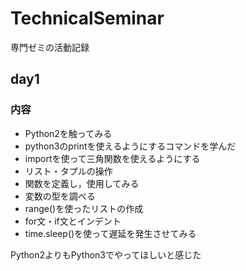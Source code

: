 # TechnicalSeminar
専門ゼミの活動記録

## day1
### 内容
- Python2を触ってみる
- python3のprintを使えるようにするコマンドを学んだ
- importを使って三角関数を使えるようにする
- リスト・タプルの操作
- 関数を定義し，使用してみる
- 変数の型を調べる
- range()を使ったリストの作成
- for文・if文とインデント
- time.sleep()を使って遅延を発生させてみる

Python2よりもPython3でやってほしいと感じた

